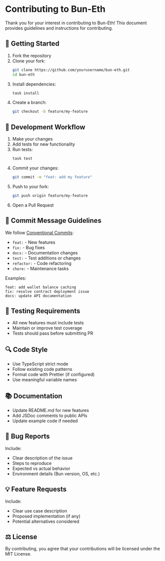 # Contributing to Bun-Eth

Thank you for your interest in contributing to Bun-Eth! This document provides guidelines and instructions for contributing.

## 🚀 Getting Started

1. Fork the repository
2. Clone your fork:
   ```bash
   git clone https://github.com/yourusername/bun-eth.git
   cd bun-eth
   ```
3. Install dependencies:
   ```bash
   task install
   ```
4. Create a branch:
   ```bash
   git checkout -b feature/my-feature
   ```

## 📝 Development Workflow

1. Make your changes
2. Add tests for new functionality
3. Run tests:
   ```bash
   task test
   ```
4. Commit your changes:
   ```bash
   git commit -m "feat: add my feature"
   ```
5. Push to your fork:
   ```bash
   git push origin feature/my-feature
   ```
6. Open a Pull Request

## 🎯 Commit Message Guidelines

We follow [Conventional Commits](https://www.conventionalcommits.org/):

- `feat:` - New features
- `fix:` - Bug fixes
- `docs:` - Documentation changes
- `test:` - Test additions or changes
- `refactor:` - Code refactoring
- `chore:` - Maintenance tasks

Examples:
```
feat: add wallet balance caching
fix: resolve contract deployment issue
docs: update API documentation
```

## 🧪 Testing Requirements

- All new features must include tests
- Maintain or improve test coverage
- Tests should pass before submitting PR

## 🔍 Code Style

- Use TypeScript strict mode
- Follow existing code patterns
- Format code with Prettier (if configured)
- Use meaningful variable names

## 📚 Documentation

- Update README.md for new features
- Add JSDoc comments to public APIs
- Update example code if needed

## 🐛 Bug Reports

Include:
- Clear description of the issue
- Steps to reproduce
- Expected vs actual behavior
- Environment details (Bun version, OS, etc.)

## 💡 Feature Requests

Include:
- Clear use case description
- Proposed implementation (if any)
- Potential alternatives considered

## ⚖️ License

By contributing, you agree that your contributions will be licensed under the MIT License.
